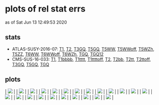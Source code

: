 # plots of rel stat errs
as of Sat Jun 13 12:49:53 2020

## stats
 * ATLAS-SUSY-2016-07: [T1](#CMS-SUS-16-033_TGQ), [T2](#CMS-SUS-16-033_TGQ), [T3GQ](#CMS-SUS-16-033_TGQ), [T5GQ](#CMS-SUS-16-033_TGQ), [T5WW](#CMS-SUS-16-033_TGQ), [T5WWoff](#CMS-SUS-16-033_TGQ), [T5WZh](#CMS-SUS-16-033_TGQ), [T5ZZ](#CMS-SUS-16-033_TGQ), [T6WW](#CMS-SUS-16-033_TGQ), [T6WWoff](#CMS-SUS-16-033_TGQ), [T6WZh](#CMS-SUS-16-033_TGQ), [TGQ](#CMS-SUS-16-033_TGQ), [TGQ12](#CMS-SUS-16-033_TGQ)
 * CMS-SUS-16-033: [T1](#CMS-SUS-16-033_TGQ), [T1bbbb](#CMS-SUS-16-033_TGQ), [T1tttt](#CMS-SUS-16-033_TGQ), [T1ttttoff](#CMS-SUS-16-033_TGQ), [T2](#CMS-SUS-16-033_TGQ), [T2bb](#CMS-SUS-16-033_TGQ), [T2tt](#CMS-SUS-16-033_TGQ), [T2ttoff](#CMS-SUS-16-033_TGQ), [T3GQ](#CMS-SUS-16-033_TGQ), [T5GQ](#CMS-SUS-16-033_TGQ), [TGQ](#CMS-SUS-16-033_TGQ)

## plots
| <a name="ATLAS-SUSY-2016-07_T1"></a><img src="ATLAS-SUSY-2016-07_T1?2045393" /> |
| <a name="ATLAS-SUSY-2016-07_T2"></a><img src="ATLAS-SUSY-2016-07_T2?2045393" /> |
| <a name="ATLAS-SUSY-2016-07_T3GQ"></a><img src="ATLAS-SUSY-2016-07_T3GQ?2045393" /> |
| <a name="ATLAS-SUSY-2016-07_T5GQ"></a><img src="ATLAS-SUSY-2016-07_T5GQ?2045393" /> |
| <a name="ATLAS-SUSY-2016-07_T5WW"></a><img src="ATLAS-SUSY-2016-07_T5WW?2045393" /> |
| <a name="ATLAS-SUSY-2016-07_T5WWoff"></a><img src="ATLAS-SUSY-2016-07_T5WWoff?2045393" /> |
| <a name="ATLAS-SUSY-2016-07_T5WZh"></a><img src="ATLAS-SUSY-2016-07_T5WZh?2045393" /> |
| <a name="ATLAS-SUSY-2016-07_T5ZZ"></a><img src="ATLAS-SUSY-2016-07_T5ZZ?2045393" /> |
| <a name="ATLAS-SUSY-2016-07_T6WW"></a><img src="ATLAS-SUSY-2016-07_T6WW?2045393" /> |
| <a name="ATLAS-SUSY-2016-07_T6WWoff"></a><img src="ATLAS-SUSY-2016-07_T6WWoff?2045393" /> |
| <a name="ATLAS-SUSY-2016-07_T6WZh"></a><img src="ATLAS-SUSY-2016-07_T6WZh?2045393" /> |
| <a name="ATLAS-SUSY-2016-07_TGQ"></a><img src="ATLAS-SUSY-2016-07_TGQ?2045393" /> |
| <a name="CMS-SUS-16-033_T1"></a> <img src="CMS-SUS-16-033_T1?2045393" /> |
| <a name="CMS-SUS-16-033_T1bbbb"></a><img src="CMS-SUS-16-033_T1bbbb?2045393" /> |
| <a name="CMS-SUS-16-033_T1tttt"></a><img src="CMS-SUS-16-033_T1tttt?2045393" /> |
| <a name="CMS-SUS-16-033_T1ttttoff"></a><img src="CMS-SUS-16-033_T1ttttoff?2045393" /> |
| <a name="CMS-SUS-16-033_T2"></a> <img src="CMS-SUS-16-033_T2?2045393" /> |
| <a name="CMS-SUS-16-033_T2bb"></a><img src="CMS-SUS-16-033_T2bb?2045393" /> |
| <a name="CMS-SUS-16-033_T2tt"></a><img src="CMS-SUS-16-033_T2tt?2045393" /> |
| <a name="CMS-SUS-16-033_T2ttoff"></a><img src="CMS-SUS-16-033_T2ttoff?2045393" /> |
| <a name="CMS-SUS-16-033_T3GQ"></a><img src="CMS-SUS-16-033_T3GQ?2045393" /> |
| <a name="CMS-SUS-16-033_T5GQ"></a><img src="CMS-SUS-16-033_T5GQ?2045393" /> |
| <a name="CMS-SUS-16-033_TGQ"></a><img src="CMS-SUS-16-033_TGQ?2045393" /> |
